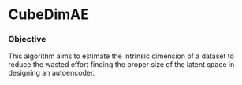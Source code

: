 # CubeDimAE

### Objective
This algorithm aims to estimate the intrinsic dimension of a dataset to reduce the wasted effort finding the proper size of the latent space in designing an autoencoder.
